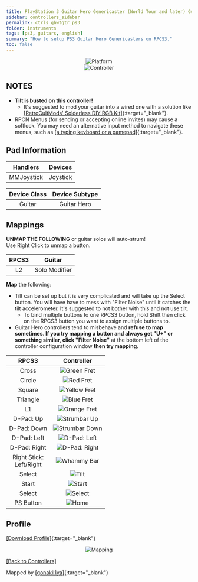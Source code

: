 ```yaml
---
title: PlayStation 3 Guitar Hero Genericaster (World Tour and later) Guitars
sidebar: controllers_sidebar
permalink: ctrls_ghwtgtr_ps3
folder: instruments
tags: [ps3, guitars, english]
summary: "How to setup PS3 Guitar Hero Genericasters on RPCS3."
toc: false
---
```


<div align="center"> <img src="https://carlmylo.github.io/docu-rpcs3/images/instruments/plat/ps3.png" alt="Platform" title="Platform"></div>

<div align="center"> <img src="https://carlmylo.github.io/docu-rpcs3/images/instruments/cont/ghwtcontroller.png" alt="Controller" title="Controller"></div>

## NOTES

* **Tilt is busted on this controller!**
    * It's suggested to mod your guitar into a wired one with a solution like [[RetroCultMods' Solderless DIY RGB Kit]](https://www.etsy.com/listing/1505287559/solderless-diy-rgb-kit-for-guitar-hero){:target="_blank"}.
* RPCN Menus (for sending or accepting online invites) may cause a softlock. You may need an alternative input method to navigate these menus, such as [[a typing keyboard or a gamepad]](https://carlmylo.github.io/docu-rpcs3/ctrls_pads){:target="_blank"}.

## Pad Information

| Handlers | Devices |
|:------------------:|:---------------------:|
| MMJoystick | Joystick |

| Device Class | Device Subtype |
|:------------------:|:---------------------:|
| Guitar | Guitar Hero |

## Mappings

**UNMAP THE FOLLOWING** or guitar solos will auto-strum!  
Use Right Click to unmap a button.

| **RPCS3** | **Guitar** |
|:--------:|:-----------:|
| L2 | Solo Modifier |

**Map** the following:

* Tilt can be set up but it is very complicated and will take up the Select button. You will have have to mess with "Filter Noise" until it catches the tilt accelerometer. It's suggested to not bother with this and not use tilt.
	* To bind multiple buttons to one RPCS3 button, hold Shift then click on the RPCS3 button you want to assign multiple buttons to.
* Guitar Hero controllers tend to misbehave and **refuse to map sometimes. If you try mapping a button and always get "U+" or something similar, click "Filter Noise"** at the bottom left of the controller configuration window **then try mapping**.

| **RPCS3**          | **Controller** |
|:------------------:|:---------------------:|
| Cross | ![Green Fret](https://carlmylo.github.io/docu-rpcs3/images/btns/gtrs/gf.png "Green Fret") |
| Circle | ![Red Fret](https://carlmylo.github.io/docu-rpcs3/images/btns/gtrs/rf.png "Red Fret") |
| Square | ![Yellow Fret](https://carlmylo.github.io/docu-rpcs3/images/btns/gtrs/yf.png "Yellow Fret") |
| Triangle | ![Blue Fret](https://carlmylo.github.io/docu-rpcs3/images/btns/gtrs/bf.png "Blue Fret") |
| L1 | ![Orange Fret](https://carlmylo.github.io/docu-rpcs3/images/btns/gtrs/of.png "Orange Fret") |
| D-Pad: Up | ![Strumbar Up](https://carlmylo.github.io/docu-rpcs3/images/btns/gtrs/sbu.png "Strumbar Up") |
| D-Pad: Down | ![Strumbar Down](https://carlmylo.github.io/docu-rpcs3/images/btns/gtrs/sbd.png "Strumbar Down") |
| D-Pad: Left | ![D-Pad: Left](https://carlmylo.github.io/docu-rpcs3/images/btns/gtrs/dpl.png "D-Pad: Left") |
| D-Pad: Right | ![D-Pad: Right](https://carlmylo.github.io/docu-rpcs3/images/btns/gtrs/dpr.png "D-Pad: Right") |
| Right Stick: <br/> Left/Right | ![Whammy Bar](https://carlmylo.github.io/docu-rpcs3/images/btns/gtrs/wb.png "Whammy Bar") |
| Select | ![Tilt](https://carlmylo.github.io/docu-rpcs3/images/btns/gtrs/ts.png "Tilt Vertical") |
| Start | ![Start](https://carlmylo.github.io/docu-rpcs3/images/btns/ctrls/ps3/sta.png "Start") |
| Select | ![Select](https://carlmylo.github.io/docu-rpcs3/images/btns/ctrls/ps3/sel.png "Select") |
| PS Button | ![Home](https://carlmylo.github.io/docu-rpcs3/images/btns/ctrls/ps3/home.png "Home") |

## Profile

[[Download Profile]](https://github.com/hmxmilohax/rb3-pc/raw/refs/heads/main/downloads/instrument-repo/PS3%20Guitar%20Hero%20Guitar.7z){:target="_blank"}

<div align="center"> <img src="https://carlmylo.github.io/docu-rpcs3/images/instruments/maps/gtrps3ghmapping.png" alt="Mapping" title="Mapping"></div>

[[Back to Controllers]](https://carlmylo.github.io/docu-rpcs3/ctrls#instrument-list)

Mapped by [[gonakil1ya]](https://linktr.ee/Gonakil1ya){:target="_blank"}